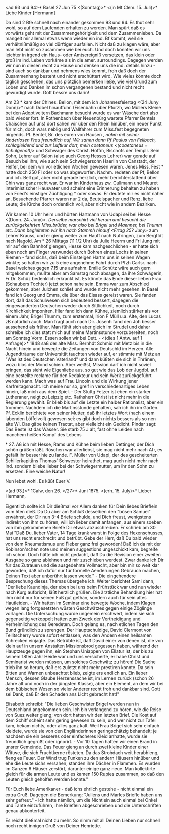 <ad 93 und 94>* Basel 27 Jun 75 <(Sonntag)>*
 <(in Mt Clem. 15. Juli)>*
Liebe Kinder [Hermann]

Da sind 2 Bfe schnell nach einander gekommen 93 und 94. Es thut sehr wohl, so auf dem Laufenden erhalten zu werden. Man spürt daß es vorwärts geht mit der Zusammengehörigkeit und dem Zusammenleben. Da mangelt mir allemal etwas wenn wieder ein ind. Bf kommt, weil sie verhältnißmäßig so viel dürftiger ausfallen. Nicht daß zu klagen wäre, aber man lebt nicht so zusammen wie bei euch. Und doch könnten wir uns leichter in irgend ein Haus- oder Amtsereigniß versetzen, das klein oder groß im ind. Leben vorkäme als in die amer. surroundings. Dagegen werden wir nun in diesen recht zu Hause und denken uns die ind. details hinzu - sind auch so dankbar und nehmens wies kommt, froh daß doch der Zusammenhang besteht und nicht erschüttert wird. Wie vieles könnte doch täglich geschehen, das uns plötzlich bemerken ließe, wie viel Grund zum Loben und Danken im schon vergangenen bestand und nicht recht gewürdigt wurde. Gott bessre uns darin!

Am 23 <Mittw>* kam der Chines. Bellon, mit dem ich Johannesfeiertag <(24 Juny Donn)>* nach Dobel hinauffuhr. (Eisenbahn über Pforzh, wo Müllers Kleine bei den Adoptiveltern Bachmann besucht wurde es war Wäsche dort also bald wieder fort. In Rothenbach über Neuenbürg wartete Pfarrer Bentels Chaischen auf uns) dort sahen wir über den Rhein hinüber, ein neuer Punkt für mich, doch wars neblig und Wallfahrer zum Miss.fest begegneten nirgends. Pf. Bentel, Br. des euren von Hausen <Glatten>*, nahm mit seiner kinderlosen Frau freundlich auf. Wir sahen dann Pf Paulus von Fellbach, schlagleidend und zur Luftkur dort, mein coetaneus <(coaetaneus = Schulgenoß)>* und Schwager des Christ. Hoffm, Bischofs der Templr. Sein Sohn, Lehrer auf Salon (also auch Georg Hesses Lehrer) war gerade auf Besuch bei ihm, wie auch sein Schwiegersohn Haerlin von Canstadt, der Helfer, bei dem wir vor etlichen Wochen gewesen waren. Jenes Miss. Fest <in Cannstadt>* hatte doch 250 Fl oder so was abgeworfen. Nachm. redeten der Pf, Bellon und ich. Bell gut, aber nicht gerade herzlich, mehr berichterstattend über Chin was ganz recht war. Er war im Kinderhaus zw. Cullmann und Meuret interimistischer Hausvater und scheint eine Erinnerung behalten zu haben von Fried's einstiger Züchtigung <Nein nie FG>* oder sowas. Er deutete mir es nicht näher an. Besuchende Pfarrer waren nur 2 da, Beutelspacher und Renz, liebe Leute; die Kirche doch ordentlich voll, aber nicht wie in andern Bezirken.

Wir kamen 10 Uhr heim und hörten Hartmann von Udapi sei bei Hesse <(Donn. 24. Juny)>*. Derselbe marschirt viel herum und besucht die zurückgekehrten Miss.brüder, war also bei Brigel und Maenner, bei Thumm etc. Dann begleiteten wir ihn nach Stammh hinauf <Frtag 25? Juny>* zum Lehrer Krauss, und er gieng weiter zum Hauff nach Nufringen, zum Bergfldt nach Nagold. 
Am <Samstag>* 26 Mittags (11 1/2 Uhr) da Julie Heerm und Frl Jung mit mir auf den Bahnhof giengen, Hesse kam nachgeschlichen - er hatte sich eben noch am Finger verwundet durch Bohren eines Lochs in seinen Riemen - fand sichs, daß beim Einsteigen Hartm uns in seinen Wagen winkte; so hatten wir zu 5 eine angenehme Fahrt durch Pfzh Carlsr. nach Basel welches gegen 7.15 uns aufnahm. Emilie Schütz wäre auch gern mitgekommen, mußte aber am Samstag noch absagen, da ihre Schwägerin, Fr Dr. Schüz bedenklich erkrankt ist. Es könnte das Ende dieser lieben Frau (Schaubers Tochter) jetzt schon nahe sein. Emma war zum Abschied gekommen, aber Julchen schlief und wurde nicht mehr gesehen. In Basel fand ich Georg und Emma, die über das Elsass gereist waren. Sie fanden dort, daß das Schulwesen sich bedeutend bessert, dagegen die eingewanderten Deutschen weder durch Sittlichkeit, noch durch Kirchlichkeit imponiren. Hier fand ich dann Kühne, ziemlich stärker als vor einem Jahr, Brigel Thumm, zum erstenmal, Irion F Müll u.a. Alte, den Lucas zB natürlich auch. Man fragt auch nach Dir. Josenh fand den Joh besser aussehend als früher. Man fühlt sich aber gleich im Strudel und daher schreibe ich dies statt mich auf meine Martinsstunde vorzubereiten, noch am Sonntag Vorm. Essen sollen wir bei Dett. - <(dies 1 Antw. auf 1 Anfrage)>* 1848 saß der alte Miss. Bernhdt Schmid mit Metz bis in die Nacht hinein und bewegte die Zeitungen von Deutschld im Herzen. Alle Jugendträume der Universität tauchten wieder auf, er stimmte mit Metz an "Was ist des Deutschen Vaterland" und dann küßten sie sich in Thränen, wozu blos der Mond schien. Aber weißst, Mission darf ich nicht soviel bringen, das sieht wie Eigenliebe aus, so gut wie das Lob der Jugdbl. auf eine bestellte reclame für den Redakteur und sein Werk zurückgeführt werden kann. Mach was auf Frau Lincoln und die Wirkung jener Karfreitagsnacht. Ich meine nur so, greif in verschiedenartiges Leben hinein, laß mich aus dem Spiel. - Der Stuttg Fetzer ist eben ein starker Lutheraner, neigt zu Leipzig etc. Rathsherr Christ ist nicht mehr in die Regierung gewählt. Er blieb bis auf die Letzte ein halber Rationalist, aber ein frommer. Nachdem ich die Martinsstunde gehalten, sah ich ihn im Garten. Pf. Ecklin berichtete von seiner Mutter, daß ihr letztes Wort (nach einem labenden Löffelvoll) gewesen sei: es gibt doch nichts bessers als so nen alte Wi. Das gäbe keinen Tractat, aber vielleicht ein Gedicht. Pindar sagt: Das Beste ist das Wasser. Sie starb 75 J alt, fast ohne Leiden nach manchem heißen Kampf des Lebens

<Sonntag>* 27. Aß ich mit Hesse, Rams und Kühne beim lieben Dettinger, der Dich schön grüßen läßt. Röschen war allerliebst, sie mag nicht mehr nach Afr, es gefällt ihr besser hie zu lande. F. Müller von Udapi, der des gescheiterten Schillerkapitäns Thomas' Schwester heirathet, mag auch nicht mehr nach Ind. sondern bliebe lieber bei der Schwiegermutter, um ihr den Sohn zu ersetzen. Eine weiche Natur!

Nun lebet wohl. Es küßt
 Euer V.



<(ad 93.)>* 1Calw, den 26. </27>* Juni 1875.
 <(erh. 15. July)>*
Lieber Hermann,

Eigentlich sollte ich Dir dießmal vor Allem danken für Dein liebes Brieflein vom 5ten dieß. Da Du aber am Schluß desselben den "bösen Samuel" erwähnst, der Dir nun 3-4 Briefe schulde, und Dich freust, wenigstens indirekt von ihm zu hören, will ich lieber damit anfangen, aus einem soeben von ihm gekommenen Briefe Dir etwas abzuschreiben. Er schrieb am 30 Mai "Daß Du, lieber Vater, 14 Tage krank warst in Folge des Hexenschusses, hat uns recht erschreckt und betrübt. Gebe der Herr, daß Du bald wieder von dem Rheumatismus und Fieber ganz frei geworden! Daß ich da mit der Robinson'schen note und meinen suggestions ungeschickt kam, begreife ich schon. Doch hätte ich nicht gedacht, daß Du die Revision einer zweiten Ausgabe so ganz ablehnen und mir zuschieben werdest. Zwar danke ich Dir für das Zutrauen und die ausgedehnte Vollmacht, aber bin mir so weit klar geworden, daß ich dafür nur für formelle Aenderungen Gebrauch machen, Deinen Text aber unberührt lassen werde." - Die eingehendere Besprechung dieses Themas übergehe ich. Weiter berichtet Sami dann, "Der liebe Kaundinja, der eben bei uns beim Frühstück war und nun wieder nach Kurg aufbricht, läßt herzlich grüßen. Die ärztliche Behandlung hier hat ihm nicht nur für seinen Fuß gut gethan, sondern auch für sein altes Hautleiden. - Wir hatten im Seminar eine bewegte Woche, indem Klagen wegen lang fortgesetzten wüsten Geschwätzes gegen einige Zöglinge vorlagen. Die Untersuchung wurde ungemein erschwert, indem sie sich gegenseitig verkoppelt hatten zum Zweck der Vertheidigung und Verheimlichung des Geredeten. Doch gelang es, nach etlichen Tagen den Bund gründlich zu sprengen. Der Hauptschuldige, David Clermont von Tellitscherry wurde sofort entlassen, was den Andern einen heilsamen Schrecken einjagte. Das Betrübte ist, daß David einer von denen ist, die von klein auf in unsern Anstalten Missionsbrod gegessen haben, während der Hauptzeuge gegen ihn, ein Stephan Uniappen von Ellatur ist, der bis zu seinem 18ten Jahr Heide war und uns versicherte, er habe Christ und Seminarist werden müssen, um solches Geschwätz zu hören! Die Sache trieb ihn so herum, daß ers zuletzt nicht mehr prestiren konnte. Da sein Bitten und Warnen unbeachtet blieb, zeigte ers endlich an. Ein lieber Mensch, dessen Glaube Herzenssache ist, im Lernen zurück (schon 26 Jahre alt und noch in der jüngsten Klasse), aber ein Element, an dem wir bei dem bübischen Wesen so vieler Anderer recht froh und dankbar sind. Gott sei Dank, daß Er den Schaden ans Licht gebracht hat!"

Elisabeth schreibt: "Die lieben Geschwister Brigel werden nun in Deutschland angekommen sein. Ich bin verlangend zu hören, wie die Reise von Suez weiter gieng; von dort hatten wir den letzten Brief. Die Kost auf dem Schiff scheint sehr gering gewesen zu sein, und wer nicht zur Tafel kam, bekam nichts, oder alles ganz kalt. Weil Frau Brigel sich sehr einfach kleidete, wurde sie von den Engländerinnen geringschätzig behandelt; je nachdem sie ein besseres oder einfacheres Kleid anhatte, wurde sie freundlich gegrüßt oder ignorirt. - Vor 10 Tagen hatten wir einen Brand in unsrer Gemeinde. Das Feuer gieng an durch zwei kleine Kinder einer Wittwe, die sich Fruchtkerne rösteten. Da das Strohdach weit herabhieng, fieng es Feuer. Der Wind trug Funken zu den andern Häusern hinüber und ehe die Leute sichs versahen, standen ihre Dächer in Flammen. Es wurden im Ganzen 6 Häuser zerstört, darunter einige ganz neue. Man kollektirte gleich für die armen Leute und es kamen 150 Rupies zusammen, so daß den Leuten gleich geholfen werden konnte."

Für Euch liebe Amerikaner - daß ichs ehrlich gestehe - nicht einmal ein extra Gruß. Dagegen die Bemerkung: "Juliens und Marles Briefle haben uns sehr gefreut." - Ich hatte nämlich, um die Nichtlein auch einmal bei Onkel und Tante einzuführen, ihre Brieflein abgeschrieben und die Unterschriften genau abkonterfeit.

Es reicht dießmal nicht zu mehr. So nimm mit all Deinen Lieben nur schnell noch recht innigen Gruß von Deiner
 Henriette.
